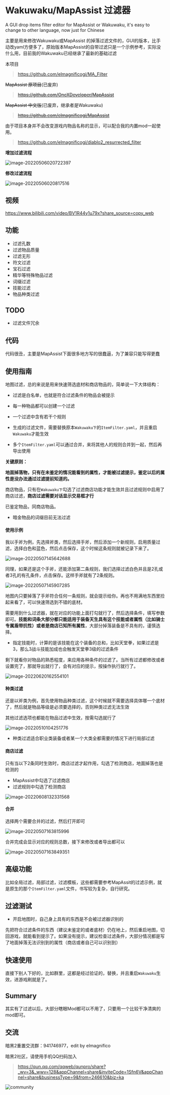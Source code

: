 # Wakuwaku/MapAssist 过滤器

A GUI drop items filter editor for MapAssist or Wakuwaku, it's easy to change to other language, now just for Chinese

主要是用来修改Wakuwaku或MapAssist 的掉落过滤文件的，GUI的版本，比手动改yaml方便多了，原始版本MapAssist的自带过滤只是一个示例参考，实际没什么用，目前我的Wakuwaku已经继承了最新的基础过滤



本项目

> https://github.com/elmagnificogi/MA_Filter



~~MapAssist 原项目~~(已废弃)

> ~~https://github.com/OneXDeveloper/MapAssist~~



~~MapAssist 中文版~~(已废弃，继承者是Wakuwaku)

> ~~https://github.com/elmagnificogi/MapAssist~~



由于项目本身并不会改变游戏内物品名称的显示，可以配合我的内置mod一起使用。

> https://github.com/elmagnificogi/diablo2_resurrected_filter



**增加过滤流程**

![image-20220506020722397](http://img.elmagnifico.tech:9514/static/upload/elmagnifico/202205060207504.png)

**修改过滤流程**

![image-20220506020817516](http://img.elmagnifico.tech:9514/static/upload/elmagnifico/202205060208566.png)



## 视频

https://www.bilibili.com/video/BV1R44y1u79x?share_source=copy_web



## 功能

- 过滤孔数
- 过滤物品质量
- 过滤无形
- 符文过滤
- 宝石过滤
- 精华等特殊物品过滤
- 词缀过滤
- 技能过滤
- 物品种类过滤



## TODO

- 过滤文件冗余



## 代码

代码很丑，主要是MapAssist下面很多地方写的很蠢逼，为了兼容只能写得更蠢



## 使用指南

地图过滤，总的来说是用来快速筛选底材和商店物品的，简单说一下大体结构：

- 过滤是白名单，也就是符合过滤条件的物品会被提示

- 每一种物品都可以创建一个过滤
- 一个过滤中含有若干个规则
- 生成的过滤文件，需要替换原本`Wakuwaku下`的`ItemFilter.yaml`，并且重启`Wakuwaku`才能生效
- 多个`ItemFilter.yaml`可以通过合并，来将其他人的规则合并到一起，然后再导出使用



**关键原则：**

**地面掉落物，只有在未鉴定的情况能看到的属性，才能被过滤提示，鉴定以后的属性是没办法通过过滤提前知道的。**

商店物品，只有在`Wakuwaku下`勾选了过滤商店功能才能生效并且过滤规则中启用了商店过滤，**商店过滤需要对话显示交易框才行**

已鉴定物品，同商店物品。

- 暗金物品的词缀目前无法过滤



#### 使用示例

我以手斧为例，先选择斧类，然后选择手斧，然后添加一个新规则，启用质量过滤，选择白色和蓝色，然后点击保存，这个时候这条规则就被记录下来了。

![image-20220507145642688](http://img.elmagnifico.tech:9514/static/upload/elmagnifico/202205071456764.png)

同理，如果还是这个手斧，还能添加第二条规则，我们选择过滤白色并且是2孔或者3孔的有孔条件，点击保存。这样手斧就有了2条规则。

![image-20220507145907285](http://img.elmagnifico.tech:9514/static/upload/elmagnifico/202205071459320.png)

地图内只要掉落了手斧符合任何一条规则，就会提示给你。再也不用满地东西里捡起来看了，可以快速筛选到不错的底材。



需要用到什么过滤器，就在对应的功能上面打勾就行了，然后选择条件，填写参数即可。**技能和词条大部分都只能适用于装备天生具有这个技能或者属性（比如骑士专属盾带抗性）或者是商店已知所有属性**，大部分掉落装备是不具有的，谨慎选择。

- 指定技能时，计算的是该技能在这个装备的总和，比如天堂拳，如果过滤是3，那么3战斗技能加成也会触发天堂拳3级的过滤条件

剩下就看你对物品的熟悉程度，来应用各种条件的过滤了。当所有过滤都修改或者设置完了，那就导出就行了，会有对应的提示，按操作执行就行了。

![image-20220620162554101](http://img.elmagnifico.tech:9514/static/upload/elmagnifico/202206201626203.png)



#### 种类过滤

还是以斧类为例，首先使用物品种类过滤，这个时候就不需要选择具体哪一个底材了，然后就是物品等级是必须要选择的，否则种类过滤无法生效

其他过滤选项也都能在物品过滤中生效，按需勾选就行了

![image-20220510104251776](http://img.elmagnifico.tech:9514/static/upload/elmagnifico/image-20220510104251776.png)

- 种类过滤适合职业类装备或者某一个大类全都需要的情况下进行局部过滤



#### 商店过滤

只有当以下2条同时生效时，商店过滤才起作用，勾选了检测商店，地面掉落也是检测的

- MapAssist中勾选了过滤商店
- 过滤规则中勾选了检测商店

![image-20220608132331568](http://img.elmagnifico.tech:9514/static/upload/elmagnifico/202206081323656.png)



#### 合并

选择两个需要合并的过滤，然后打开即可

![image-20220507163815996](http://img.elmagnifico.tech:9514/static/upload/elmagnifico/202205071638040.png)

合并完成会显示对应的规则总数，接下来修改或者导出都可以

![image-20220507163849351](http://img.elmagnifico.tech:9514/static/upload/elmagnifico/202205071638387.png)



## 高级功能

比如全局过滤，局部过滤，过滤模板，这些都需要参考MapAssit的过滤示例，就是原生的那个`ItemFilter.yaml`文件，书写较为复杂，自行研究。



## 过滤测试

- 开启地图时，自己身上具有的东西是不会被过滤器识别的

先把符合过滤条件的东西（建议未鉴定的或者底材）仍在地上，然后重启地图，切回游戏，就能看到提示了。如果没有提示，建议检查过滤条件，大部分情况都是写了地面掉落无法识别到的属性（商店或者自己可以识别到）



## 快速使用

直接下别人下好的，比如群里，这都是经过验证的，替换，并且重启`Wakuwaku`生效，进游戏刷就是了。



## Summary

其实有了过滤以后，大部分瞎眼Mod都可以不用了，只要用一个比较干净清爽的mod即可。



## 交流

暗黑2重置交流群：941746977，edit by elmagnifico

暗黑2社区，请使用手机QQ扫码加入

> https://qun.qq.com/qqweb/qunpro/share?_wv=3&_wwv=128&appChannel=share&inviteCode=1Sfn6V&appChannel=share&businessType=9&from=246610&biz=ka

![community](http://img.elmagnifico.tech:9514/static/upload/elmagnifico/202205151608035.png)
